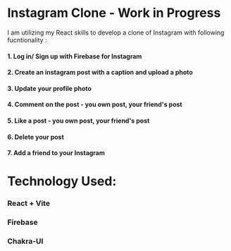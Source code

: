 # Instagram Clone - Work in Progress

I am utilizing my React skills to develop a clone of Instagram with following fucntionality :

 #### 1. Log in/ Sign up with Firebase for Instagram
 #### 2. Create an instagram post with a caption and upload a photo
 #### 3. Update your profile photo
 #### 4. Comment on the post - you own post, your friend's post
 #### 5. Like a post - you own post, your friend's post
 #### 6. Delete your post
 #### 7. Add a friend to your Instagram


 # Technology Used:
  ### React + Vite
  ### Firebase
  ### Chakra-UI

